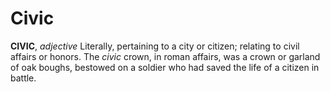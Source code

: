 # Civic

**CIVIC**, _adjective_ Literally, pertaining to a city or citizen; relating to civil affairs or honors. The _civic_ crown, in roman affairs, was a crown or garland of oak boughs, bestowed on a soldier who had saved the life of a citizen in battle.